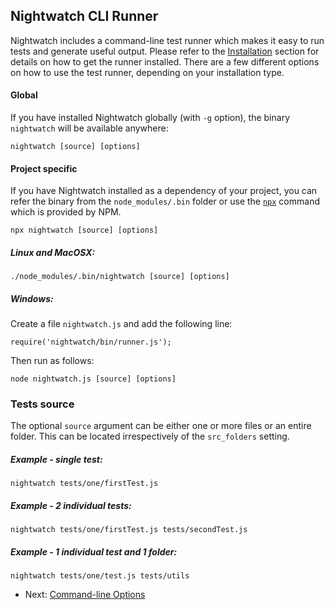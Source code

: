 ## Nightwatch CLI Runner

Nightwatch includes a command-line test runner which makes it easy to run tests and generate useful output. Please refer to the [Installation](https://new.nightwatchjs.org/gettingstarted/#installation) section for details on how to get the runner installed. There are a few different options on how to use the test runner, depending on your installation type.

#### Global
If you have installed Nightwatch globally (with `-g` option), the binary `nightwatch` will be available anywhere:

<pre><code class="language-bash">nightwatch [source] [options]</code></pre>

#### Project specific
If you have Nightwatch installed as a dependency of your project, you can refer the binary from the `node_modules/.bin` folder or use the [`npx`](https://www.npmjs.com/package/npx) command which is provided by NPM.

<pre><code class="language-bash">npx nightwatch [source] [options]</code></pre>

##### Linux and MacOSX:
<pre><code class="language-bash">./node_modules/.bin/nightwatch [source] [options]</code></pre>

##### Windows:
Create a file `nightwatch.js` and add the following line:

<pre><code class="language-bash">require('nightwatch/bin/runner.js');</code></pre>

Then run as follows:

<pre class="windows-cmd"><code class="language-bash">node nightwatch.js [source] [options]</code></pre>

### Tests source
The optional `source` argument can be either one or more files or an entire folder. This can be located irrespectively of the `src_folders` setting.

##### Example - single test:

<pre><code class="language-bash">nightwatch tests/one/firstTest.js</code></pre>

##### Example - 2 individual tests:
<pre><code class="language-bash">nightwatch tests/one/firstTest.js tests/secondTest.js</code></pre>

##### Example - 1 individual test and 1 folder:
<pre><code class="language-bash">nightwatch tests/one/test.js tests/utils</code></pre>

- Next: [Command-line Options](https://nightwatchjs.org/guide/running-tests/command-line-options.html)
